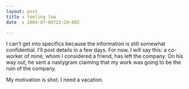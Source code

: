 ```yaml
---
layout: post
title : feeling low
date  : 2004-07-06T22:20:00Z

---
```

I can't get into specifics because the information is still somewhat confidential.  I'll post details in a few days.  For now, I will say this:  a co-worker of mine, whom I considered a friend, has left the company.  On his way out, he sent a nastygram claiming that my work was going to be the ruin of the company.

My motivation is shot.  I need a vacation.

